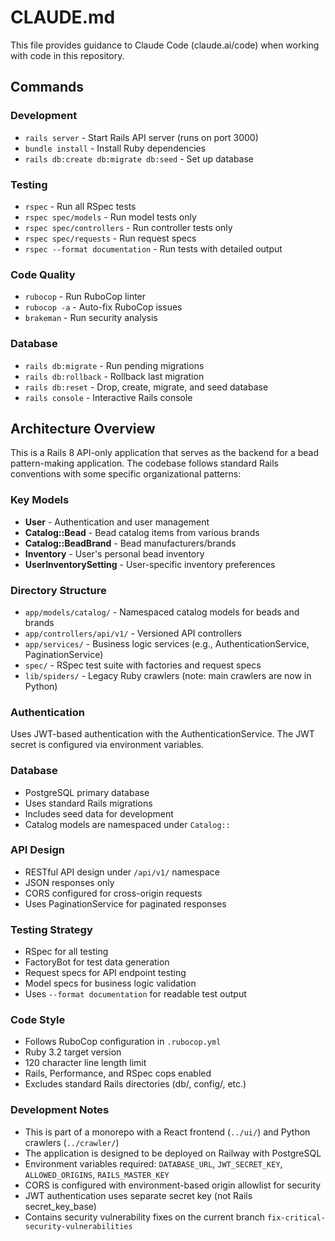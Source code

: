# CLAUDE.md

This file provides guidance to Claude Code (claude.ai/code) when working with code in this repository.

## Commands

### Development
- `rails server` - Start Rails API server (runs on port 3000)
- `bundle install` - Install Ruby dependencies
- `rails db:create db:migrate db:seed` - Set up database

### Testing
- `rspec` - Run all RSpec tests
- `rspec spec/models` - Run model tests only
- `rspec spec/controllers` - Run controller tests only
- `rspec spec/requests` - Run request specs
- `rspec --format documentation` - Run tests with detailed output

### Code Quality
- `rubocop` - Run RuboCop linter
- `rubocop -a` - Auto-fix RuboCop issues
- `brakeman` - Run security analysis

### Database
- `rails db:migrate` - Run pending migrations
- `rails db:rollback` - Rollback last migration
- `rails db:reset` - Drop, create, migrate, and seed database
- `rails console` - Interactive Rails console

## Architecture Overview

This is a Rails 8 API-only application that serves as the backend for a bead pattern-making application. The codebase follows standard Rails conventions with some specific organizational patterns:

### Key Models
- **User** - Authentication and user management
- **Catalog::Bead** - Bead catalog items from various brands
- **Catalog::BeadBrand** - Bead manufacturers/brands
- **Inventory** - User's personal bead inventory
- **UserInventorySetting** - User-specific inventory preferences

### Directory Structure
- `app/models/catalog/` - Namespaced catalog models for beads and brands
- `app/controllers/api/v1/` - Versioned API controllers
- `app/services/` - Business logic services (e.g., AuthenticationService, PaginationService)
- `spec/` - RSpec test suite with factories and request specs
- `lib/spiders/` - Legacy Ruby crawlers (note: main crawlers are now in Python)

### Authentication
Uses JWT-based authentication with the AuthenticationService. The JWT secret is configured via environment variables.

### Database
- PostgreSQL primary database
- Uses standard Rails migrations
- Includes seed data for development
- Catalog models are namespaced under `Catalog::`

### API Design
- RESTful API design under `/api/v1/` namespace
- JSON responses only
- CORS configured for cross-origin requests
- Uses PaginationService for paginated responses

### Testing Strategy
- RSpec for all testing
- FactoryBot for test data generation
- Request specs for API endpoint testing
- Model specs for business logic validation
- Uses `--format documentation` for readable test output

### Code Style
- Follows RuboCop configuration in `.rubocop.yml`
- Ruby 3.2 target version
- 120 character line length limit
- Rails, Performance, and RSpec cops enabled
- Excludes standard Rails directories (db/, config/, etc.)

### Development Notes
- This is part of a monorepo with a React frontend (`../ui/`) and Python crawlers (`../crawler/`)
- The application is designed to be deployed on Railway with PostgreSQL
- Environment variables required: `DATABASE_URL`, `JWT_SECRET_KEY`, `ALLOWED_ORIGINS`, `RAILS_MASTER_KEY`
- CORS is configured with environment-based origin allowlist for security
- JWT authentication uses separate secret key (not Rails secret_key_base)
- Contains security vulnerability fixes on the current branch `fix-critical-security-vulnerabilities`